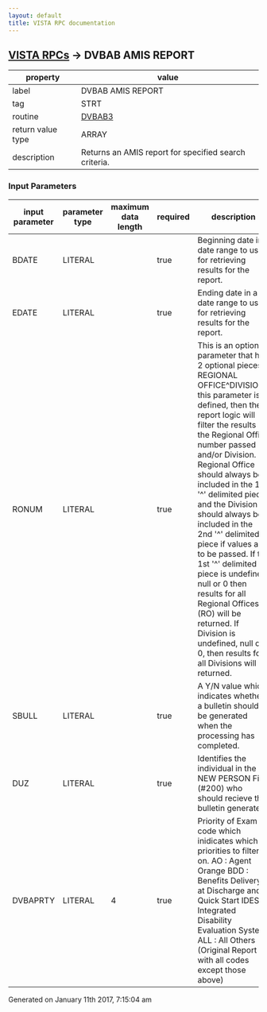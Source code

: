 ```yaml
---
layout: default
title: VISTA RPC documentation
---
```




## [VISTA RPCs](TableOfContent.md) &#8594; DVBAB AMIS REPORT 

 property | value 
--- | --- 
 label | DVBAB AMIS REPORT
 tag | STRT
 routine | [DVBAB3](http://code.osehra.org/dox/Routine_DVBAB3_source.html)
 return value type | ARRAY
 description | Returns an AMIS report for specified search criteria.

### Input Parameters

| input parameter | parameter type | maximum data length | required | description | 
| --- | --- | --- | --- | --- | 
| BDATE | LITERAL |  | true | Beginning date in a date range to use for retrieving results for the report. | 
| EDATE | LITERAL |  | true | Ending date in a date range to use for retrieving results for the report. | 
| RONUM | LITERAL |  | true | This is an optional parameter that has 2 optional pieces:      REGIONAL OFFICE^DIVISIONIf this parameter is defined, then the report logic will filter the results by the Regional Office number passed and/or Division. Regional Office should always be included in the 1st '^' delimited piece and the Division should always be included in the 2nd '^' delimited piece if values are to be passed. If the 1st '^' delimited piece is undefined, null or 0 then results for all Regional Offices (RO) will be returned. If Division is undefined, null or 0, then results for all Divisions will be returned. | 
| SBULL | LITERAL |  | true | A Y/N value which indicates whether a bulletin should be generated when the processing has completed. | 
| DUZ | LITERAL |  | true | Identifies the individual in the NEW PERSON File (#200) who should recieve the bulletin generated. | 
| DVBAPRTY | LITERAL | 4 | true | Priority of Exam code which inidicates which priorities to filter on.   AO   : Agent Orange   BDD  : Benefits Delivery at Discharge and Quick Start   IDES : Integrated Disability Evaluation System   ALL  : All Others (Original Report with all codes except those above) | 




 Generated on January 11th 2017, 7:15:04 am